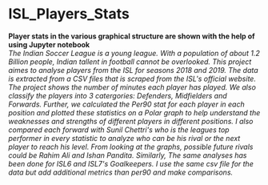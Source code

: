 # ISL_Players_Stats
<b>Player stats in the various graphical structure are shown with the help of using Jupyter notebook </b><br>
<i>
The Indian Soccer League is a young league. With a population of about 1.2 Billion people, Indian tallent in football cannot be overlooked. This project aimes to analyse players from the ISL for seasons 2018 and 2019. The data is extracted from a CSV files that is scraped from the ISL's official website. The project shows the number of minutes each player has played. We also classify the players into 3 catergories: Defenders, Midfielders and Forwards. Further, we calculated the Per90 stat for each player in each position and plotted these statistics on a Polar graph to help understand the weaknesses and strengths of different players in different positions. I also compared each forward with Sunil Chettri's who is the leagues top performer in every statistic to analyze who can be his rival or the next player to reach his level. From looking at the graphs, possible future rivals could be Rahim Ali and Ishan Pandita. 
Similarly, The same analyses has been done for ISL6 and ISL7's Goalkeepers. I use the same csv file for the data but add additional metrics than per90 and make comparisons. 
</i>
